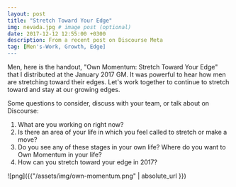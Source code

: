 ```yaml
---
layout: post
title: "Stretch Toward Your Edge"
img: nevada.jpg # image post (optional)
date: 2017-12-12 12:55:00 +0300
description: From a recent post on Discourse Meta
tag: [Men's-Work, Growth, Edge]
---
```

Men, here is the handout, "Own Momentum: Stretch Toward Your Edge" that I distributed at the January 2017 GM.  It was powerful to hear how men are stretching toward their edges.  Let's work together to continue to stretch toward and stay at our growing edges.

Some questions to consider, discuss with your team, or talk about on Discourse:

1. What are you working on right now?  
2. Is there an area of your life in which you feel called to stretch or make a move?
2. Do you see any of these stages in your own life?  Where do you want to Own Momentum in your life?
3. How can you stretch toward your edge in 2017?

![png]({{"/assets/img/own-momentum.png" | absolute_url }})


